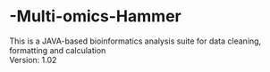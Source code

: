 # -Multi-omics-Hammer
This is a JAVA-based bioinformatics analysis suite for data cleaning, formatting and calculation    
Version: 1.02    

